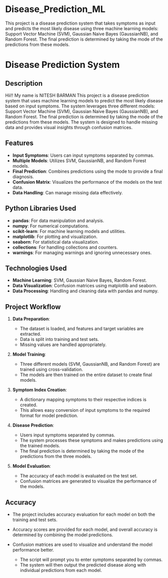 # Disease_Prediction_ML
This project is a disease prediction system that takes symptoms as input and predicts the most likely disease using three machine learning models: Support Vector Machine (SVM), Gaussian Naive Bayes (GaussianNB), and Random Forest. The final prediction is determined by taking the mode of the predictions from these models. 
# Disease Prediction System

## Description

Hii!! My name is NITESH BARMAN
This project is a disease prediction system that uses machine learning models to predict the most likely disease based on input symptoms. The system leverages three different models: Support Vector Machine (SVM), Gaussian Naive Bayes (GaussianNB), and Random Forest. The final prediction is determined by taking the mode of the predictions from these models. The system is designed to handle missing data and provides visual insights through confusion matrices.

## Features

- **Input Symptoms**: Users can input symptoms separated by commas.
- **Multiple Models**: Utilizes SVM, GaussianNB, and Random Forest models.
- **Final Prediction**: Combines predictions using the mode to provide a final diagnosis.
- **Confusion Matrix**: Visualizes the performance of the models on the test data.
- **Data Handling**: Can manage missing data effectively.

## Python Libraries Used

- **pandas**: For data manipulation and analysis.
- **numpy**: For numerical computations.
- **scikit-learn**: For machine learning models and utilities.
- **matplotlib**: For plotting and visualization.
- **seaborn**: For statistical data visualization.
- **collections**: For handling collections and counters.
- **warnings**: For managing warnings and ignoring unnecessary ones.

## Technologies Used

- **Machine Learning**: SVM, Gaussian Naive Bayes, Random Forest.
- **Data Visualization**: Confusion matrices using matplotlib and seaborn.
- **Data Processing**: Handling and cleaning data with pandas and numpy.

## Project Workflow

1. **Data Preparation**:
   - The dataset is loaded, and features and target variables are extracted.
   - Data is split into training and test sets.
   - Missing values are handled appropriately.

2. **Model Training**:
   - Three different models (SVM, GaussianNB, and Random Forest) are trained using cross-validation.
   - The models are then trained on the entire dataset to create final models.

3. **Symptom Index Creation**:
   - A dictionary mapping symptoms to their respective indices is created.
   - This allows easy conversion of input symptoms to the required format for model prediction.

4. **Disease Prediction**:
   - Users input symptoms separated by commas.
   - The system processes these symptoms and makes predictions using the trained models.
   - The final prediction is determined by taking the mode of the predictions from the three models.

5. **Model Evaluation**:
   - The accuracy of each model is evaluated on the test set.
   - Confusion matrices are generated to visualize the performance of the models.

## Accuracy

- The project includes accuracy evaluation for each model on both the training and test sets.
- Accuracy scores are provided for each model, and overall accuracy is determined by combining the model predictions.
- Confusion matrices are used to visualize and understand the model performance better.


    - The script will prompt you to enter symptoms separated by commas.
    - The system will then output the predicted disease along with individual predictions from each model.

